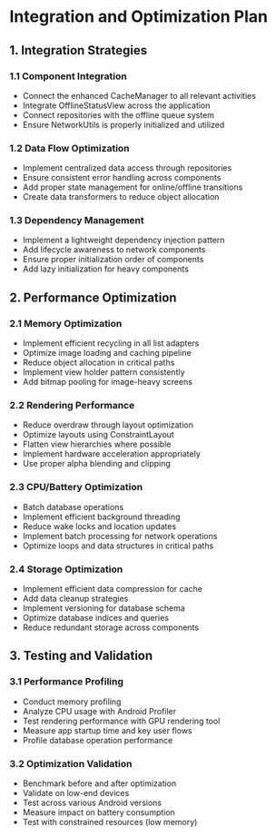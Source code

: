 # Integration and Optimization Plan

## 1. Integration Strategies

### 1.1 Component Integration
- Connect the enhanced CacheManager to all relevant activities
- Integrate OfflineStatusView across the application
- Connect repositories with the offline queue system
- Ensure NetworkUtils is properly initialized and utilized

### 1.2 Data Flow Optimization
- Implement centralized data access through repositories
- Ensure consistent error handling across components
- Add proper state management for online/offline transitions
- Create data transformers to reduce object allocation

### 1.3 Dependency Management
- Implement a lightweight dependency injection pattern
- Add lifecycle awareness to network components
- Ensure proper initialization order of components
- Add lazy initialization for heavy components

## 2. Performance Optimization

### 2.1 Memory Optimization
- Implement efficient recycling in all list adapters
- Optimize image loading and caching pipeline
- Reduce object allocation in critical paths
- Implement view holder pattern consistently
- Add bitmap pooling for image-heavy screens

### 2.2 Rendering Performance
- Reduce overdraw through layout optimization
- Optimize layouts using ConstraintLayout
- Flatten view hierarchies where possible
- Implement hardware acceleration appropriately
- Use proper alpha blending and clipping

### 2.3 CPU/Battery Optimization
- Batch database operations
- Implement efficient background threading
- Reduce wake locks and location updates
- Implement batch processing for network operations
- Optimize loops and data structures in critical paths

### 2.4 Storage Optimization
- Implement efficient data compression for cache
- Add data cleanup strategies
- Implement versioning for database schema
- Optimize database indices and queries
- Reduce redundant storage across components

## 3. Testing and Validation

### 3.1 Performance Profiling
- Conduct memory profiling
- Analyze CPU usage with Android Profiler
- Test rendering performance with GPU rendering tool
- Measure app startup time and key user flows
- Profile database operation performance

### 3.2 Optimization Validation
- Benchmark before and after optimization
- Validate on low-end devices
- Test across various Android versions
- Measure impact on battery consumption
- Test with constrained resources (low memory)